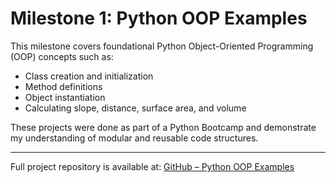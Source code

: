 # Milestone 1: Python OOP Examples

This milestone covers foundational Python Object-Oriented Programming (OOP) concepts such as:

- Class creation and initialization
- Method definitions
- Object instantiation
- Calculating slope, distance, surface area, and volume

These projects were done as part of a Python Bootcamp and demonstrate my understanding of modular and reusable code structures.

---

Full project repository is available at: [GitHub – Python OOP Examples](https://github.com/Radhika97-engg/Python-OOP-Examples)

